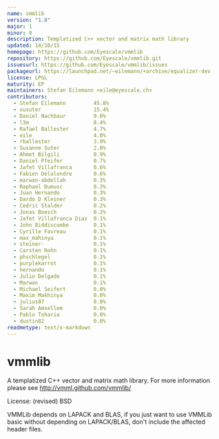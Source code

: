 ```yaml
---
name: vmmlib
version: "1.8"
major: 1
minor: 8
description: Templatized C++ vector and matrix math library
updated: 14/10/15
homepage: https://github.com/Eyescale/vmmlib
repository: https://github.com/Eyescale/vmmlib.git
issuesurl: https://github.com/Eyescale/vmmlib/issues
packageurl: https://launchpad.net/~eilemann/+archive/equalizer-dev
license: LPGL
maturity: EP
maintainers: Stefan Eilemann <eile@eyescale.ch>
contributors:  
  - Stefan Eilemann         45.8%
  - susuter                 15.4%
  - Daniel Nachbaur         9.0%
  - l3m                     8.4%
  - Rafael Ballester        4.7%
  - eile                    4.0%
  - rballester              3.9%
  - Susanne Suter           2.8%
  - Ahmet Bilgili           0.9%
  - Daniel Pfeifer          0.7%
  - Jafet Villafranca       0.6%
  - Fabien Delalondre       0.6%
  - marwan-abdellah         0.3%
  - Raphael Dumusc          0.3%
  - Juan Hernando           0.3%
  - Dardo D Kleiner         0.3%
  - Cedric Stalder          0.2%
  - Jonas Boesch            0.2%
  - Jafet Villafranca Diaz  0.1%
  - John Biddiscombe        0.1%
  - Cyrille Favreau         0.1%
  - max_mahinya             0.1%
  - steiner-                0.1%
  - Carsten Rohn            0.1%
  - phschlegel              0.1%
  - purplekarrot            0.1%
  - hernando                0.1%
  - Julio Delgado           0.1%
  - Marwan                  0.1%
  - Michael Seifert         0.0%
  - Maxim Makhinya          0.0%
  - julius87                0.0%
  - Sarah Amsellem          0.0%
  - Pablo Toharia           0.0%
  - dustin82                0.0%
readmetype: text/x-markdown
---
```

vmmlib
======

A templatized C++ vector and matrix math library. For more information
please see http://vmml.github.com/vmmlib/

License: (revised) BSD

VMMLib depends on LAPACK and BLAS, if you just want to use VMMLib basic
without depending on LAPACK/BLAS, don't include the affected header files. 





